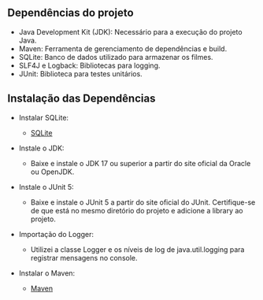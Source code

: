 ## Dependências do projeto

* Java Development Kit (JDK): Necessário para a execução do projeto Java.
* Maven: Ferramenta de gerenciamento de dependências e build.
* SQLite: Banco de dados utilizado para armazenar os filmes.
* SLF4J e Logback: Bibliotecas para logging.
* JUnit: Biblioteca para testes unitários.

## Instalação das Dependências
* Instalar SQLite:
    * [SQLite](https://www.sqlite.org/releaselog/3_48_0.html)

* Instale o JDK:
    * Baixe e instale o JDK 17 ou superior a partir do site oficial da Oracle ou OpenJDK.

* Instale o JUnit 5:
    * Baixe e instale o JUnit 5 a partir do site oficial do JUnit. Certifique-se de que está no mesmo diretório do projeto e adicione a library ao projeto.

* Importação do Logger:
    * Utilizei a classe Logger e os níveis de log de java.util.logging para registrar mensagens no console.

* Instalar o Maven:
    * [Maven](https://maven.apache.org/install.html)